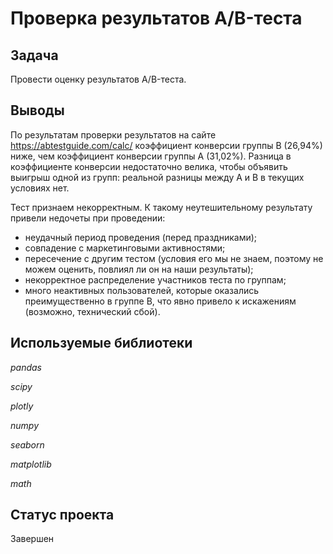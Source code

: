 # Проверка результатов A/B-теста

## Задача

Провести оценку результатов A/B-теста.

## Выводы

По результатам проверки результатов на сайте https://abtestguide.com/calc/ коэффициент конверсии группы B (26,94%) ниже, чем коэффициент конверсии группы A (31,02%). Разница в коэффициенте конверсии недостаточно велика, чтобы объявить выигрыш одной из групп: реальной разницы между A и B в текущих условиях нет.

Тест признаем некорректным. К такому неутешительному результату привели недочеты при проведении:

- неудачный период проведения (перед праздниками);
- совпадение с маркетинговыми активностями;
- пересечение с другим тестом (условия его мы не знаем, поэтому не можем оценить, повлиял ли он на наши результаты);
- некорректное распределение участников теста по группам;
- много неактивных пользователей, которые оказались преимущественно в группе В, что явно привело к искажениям (возможно, технический сбой).

## Используемые библиотеки
*pandas*

*scipy*

*plotly*

*numpy*

*seaborn*

*matplotlib*

*math*

## Статус проекта
Завершен

